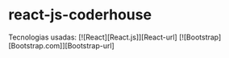 # react-js-coderhouse

Tecnologias usadas:
[![React][React.js]][React-url]
[![Bootstrap][Bootstrap.com]][Bootstrap-url]
